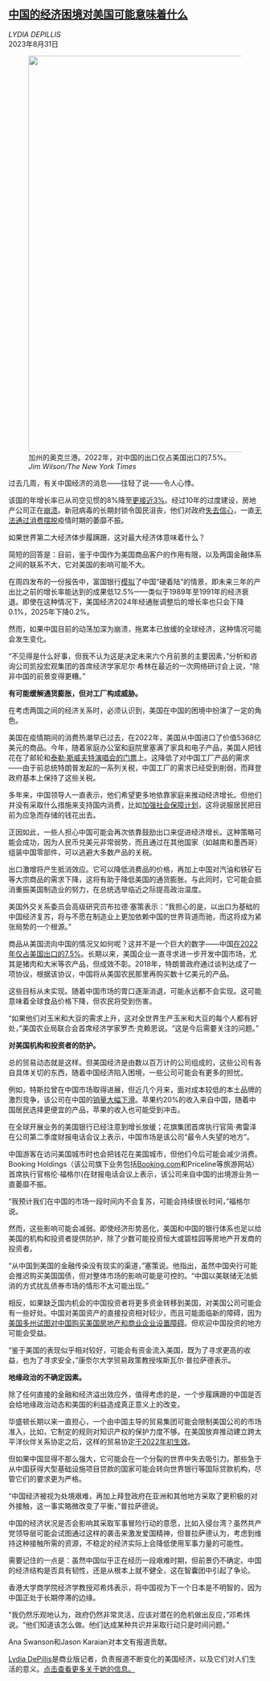 <!--1693465621000-->
[中国的经济困境对美国可能意味着什么](https://cn.nytimes.com/business/20230831/us-economy-china/)
------

<address>LYDIA DEPILLIS</address><time pudate="2023-08-31 02:49:20" datetime="2023-08-31 02:49:20">2023年8月31日</time><figure><img src="https://images.weserv.nl/?url=static01.nyt.com/images/2023/08/24/multimedia/00china-us-econ-02-fctw/00china-us-econ-02-fctw-master1050.jpg" width="1050" height="788"><figcaption>加州的奥克兰港。2022年，对中国的出口仅占美国出口的7.5%。 <cite>Jim Wilson/The New York Times</cite></figcaption></figure><section><p>过去几周，有关中国经济的消息——往轻了说——令人心悸。</p><p>该国的年增长率已从司空见惯的8%降至<a href="https://cn.nytimes.com/china/20230717/china-gdp-q2/">更接近3%</a>。经过10年的过度建设，房地产公司正在<a href="https://cn.nytimes.com/business/20230823/china-economy-property/">崩溃</a>。新冠病毒的长期封锁令国民沮丧，他们对政府<a href="https://cn.nytimes.com/business/20230822/china-deflation/">失去信心</a>，一直<a href="https://cn.nytimes.com/business/20230814/china-economy-trade-deflation/">无法通过消费摆脱</a>疫情时期的萎靡不振。</p><p>如果世界第二大经济体步履蹒跚，这对最大经济体意味着什么？</p><p>简短的回答是：目前，鉴于中国作为美国商品客户的作用有限，以及两国金融体系之间的联系不大，它对美国的影响可能不大。</p><p>在周四发布的一份报告中，富国银行<a rel="noopener noreferrer" target="_blank" href="https://wellsfargo.bluematrix.com/links2/html/7f6b0b35-1562-46c9-b9b0-b51822dd59a0">模拟</a>了中国“硬着陆”的情景，即未来三年的产出比之前的增长率能达到的成果低12.5%——类似于1989年至1991年的经济衰退。即使在这种情况下，美国经济2024年经通胀调整后的增长率也只会下降0.1%，2025年下降0.2%。</p><p>然而，如果中国目前的动荡加深为崩溃，拖累本已放缓的全球经济，这种情况可能会发生变化。</p><p>“不见得是什么好事，但我不认为这是决定未来六个月前景的主要因素，”分析和咨询公司凯投宏观集团的首席经济学家尼尔·希林在最近的一次网络研讨会上说，“除非中国的前景变得更糟。”</p><p><b>有可能缓解通货膨胀，但对工厂构成威胁。</b></p><p>在考虑两国之间的经济关系时，必须认识到，美国在中国的困境中扮演了一定的角色。</p><p>美国在疫情期间的消费热潮早已过去，在2022年，美国从中国进口了价值5368亿美元的商品。今年，随着家庭办公室和庭院里塞满了家具和电子产品，美国人把钱花在了邮轮和<a href="https://www.nytimes.com/2023/08/11/business/beyonce-taylor-swift-tour-spending.html">泰勒·斯威夫特演唱会的门票</a>上。这降低了对中国工厂产品的需求——由于前总统特朗普发起的一系列关税，中国工厂的需求已经受到削弱，而拜登政府基本上保持了这些关税。</p><p>多年来，中国领导人一直表示，他们希望更多地依靠家庭来推动经济增长。但他们并没有采取什么措施来支持国内消费，比如<a href="https://cn.nytimes.com/business/20230824/china-economy-safety-net/">加强社会保障计划</a>，这将说服居民把目前为应急而存储的钱花出去。</p><p>正因如此，一些人担心中国可能会再次依靠鼓励出口来促进经济增长。这种策略可能会成功，因为人民币兑美元非常弱势，而且通过在其他国家（如越南和墨西哥）组装中国零部件，可以逃避大多数产品的关税。</p><p>出口激增将产生抵消效应。它可以降低消费品的价格，再加上中国对汽油和铁矿石等大宗商品的需求下降，这将有助于降低美国的通货膨胀。与此同时，它可能会抵消重振美国制造业的努力，在总统选举临近之际提高政治温度。</p><p>美国外交关系委员会高级研究员布拉德·塞策表示：“我担心的是，以出口为基础的中国经济复苏，将与不愿在制造业上更加依赖中国的世界背道而驰，而这将成为紧张局势的一个根源。”</p><p>商品从美国流向中国的情况又如何呢？这并不是一个巨大的数字——中国<a rel="noopener noreferrer" target="_blank" href="https://www.bis.doc.gov/index.php/country-papers/3268-2022-statistical-analysis-of-u-s-trade-with-china/file#:~:text=In%202022%2C%20of%20%24153.8%20billion,and%20Leather%20Goods%20(19.5%25).">在2022年仅占美国出口的7.5%</a>。长期以来，美国企业一直寻求进一步开发中国市场，尤其是猪肉和大米等农产品，但成效不彰。2018年，特朗普政府通过谈判达成了一项协议，根据该协议，中国将从美国农民那里再购买数十亿美元的产品。</p><p>这些目标从未实现。随着中国市场的胃口逐渐消退，可能永远都不会实现。这可能意味着全球食品价格下降，但农民将受到伤害。</p><p>“如果他们对玉米和大豆的需求上升，这对全世界生产玉米和大豆的每个人都有好处，”美国农业局联合会首席经济学家罗杰·克赖恩说。“这是今后需要关注的问题。”</p><p><b>对美国机构和投资者的防护。</b></p><p>总的贸易动态就是这样。但美国经济是由数以百万计的公司组成的，这些公司有各自具体关切的东西，随着中国经济陷入困境，一些公司可能会有更多的担忧。</p><p>例如，特斯拉曾在中国市场取得进展，但近几个月来，面对成本较低的本土品牌的激烈竞争，该公司在中国的<a rel="noopener noreferrer" target="_blank" href="https://www.investopedia.com/tesla-s-ev-sales-in-china-fell-more-than-30-last-month-7569265">销量大幅下滑</a>。苹果约20%的收入来自中国，随着中国居民选择更便宜的产品，苹果的收入也可能受到冲击。</p><p>在全球开展业务的美国银行已经注意到增长放缓；花旗集团首席执行官简·弗雷泽在公司第二季度财报电话会议上表示，中国市场是该公司“最令人失望的地方”。</p><p>中国游客在访问美国城市时也会把钱花在美国城市，但他们今后可能会减少消费。Booking Holdings（该公司旗下业务包括<a rel="noopener noreferrer" target="_blank" href="http://booking.com/">Booking.com</a>和Priceline等旅游网站）首席执行官格伦·福格尔(在财报电话会议上表示，该公司来自中国的出境游业务一直萎靡不振。</p><p>“我预计我们在中国的市场一段时间内不会复苏，可能会持续很长时间，”福格尔说。</p><p>然而，这些影响可能会减弱。即使经济形势恶化，美国和中国的银行体系也足以给美国的机构和投资者提供防护，除了少数可能投资恒大或碧桂园等房地产开发商的投资者。</p><p>“从中国到美国的金融传染没有现实的渠道，”塞策说。他指出，虽然中国央行可能会推迟购买美国国债，但对整体市场的影响可能是可控的。“中国以美联储无法抵消的方式扰乱债券市场的情形不太可能出现。”</p><p>相反，如果缺乏国内机会的中国投资者将更多资金转移到美国，对美国公司可能会有一些好处。中国对美国资产的直接投资相对较少，而且可能面临新的障碍，因为<a href="https://cn.nytimes.com/usa/20230822/china-restrictions-distrust/">美国多州试图对中国购买美国房地产和商业企业设置障碍</a>。但欢迎中国投资的地方可能会受益。</p><p>“鉴于美国的表现似乎相对较好，可能会有资金流入美国，既为了寻求更高的收益，也为了寻求安全，”康奈尔大学贸易政策教授埃斯瓦尔·普拉萨德表示。</p><p><b>地缘政治的不确定因素。</b></p><p>除了任何直接的金融和经济溢出效应外，值得考虑的是，一个步履蹒跚的中国是否会给地缘政治动态和美国的利益造成真正意义上的改变。</p><p>华盛顿长期以来一直担心，一个由中国主导的贸易集团可能会限制美国公司的市场准入，比如，它制定的规则对知识产权的保护力度不够。在美国放弃推动建立跨太平洋伙伴关系协定之后，这样的贸易协定<a rel="noopener noreferrer" target="_blank" href="https://crsreports.congress.gov/product/pdf/IF/IF11891">于2022年初生效</a>。</p><p>但如果中国显得不那么强大，它可能会在一个分裂的世界中失去吸引力。那些急于从中国获得大型基础设施项目贷款的国家可能会转向世界银行等国际贷款机构，尽管它们的要求更为严格。</p><p>“中国经济被视为处境艰难，再加上拜登政府在亚洲和其他地方采取了更积极的对外接触，这一事实略微改变了平衡，”普拉萨德说。</p><p>中国的经济状况是否会影响其采取军事冒险行动的意愿，比如入侵台湾？虽然共产党领导层可能会试图通过这样的袭击来激发爱国精神，但普拉萨德认为，考虑到维持这种接触所需的资源，不稳定的经济实际上会降低使用军事力量的可能性。</p><p>需要记住的一点是：虽然中国似乎正在经历一段艰难时期，但前景仍不确定。中国的经济结构是否具有韧性，还是从根本上就不健全，这在智囊团中引起了争论。</p><p>香港大学商学院经济学教授邓希炜表示，将中国视为下一个日本是不明智的，因为中国正处于长期停滞的边缘。</p><p>“我仍然乐观地认为，政府仍然非常灵活，应该对潜在的危机做出反应，”邓希炜说。“他们知道该怎么做。他们达成某种共识并采取行动只是时间问题。”</p></section><footer><p>Ana Swanson和Jason Karaian对本文有报道贡献。</p><p><a rel="nofollow" target="_blank" href="https://www.nytimes.com/by/lydia-depillis">Lydia DePillis</a>是商业版记者，负责报道不断变化的美国经济，以及它们对人们生活的意义。<a rel="nofollow" target="_blank" href="https://www.nytimes.com/by/lydia-depillis">点击查看更多关于她的信息。</a></p></footer>
